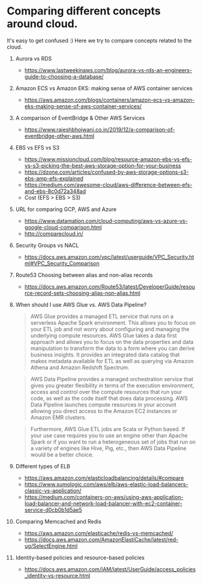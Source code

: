 # Comparing different concepts around cloud.

It's easy to get confused :) Here we try to compare concepts related to the cloud.

1. Aurora vs RDS
    - https://www.lastweekinaws.com/blog/aurora-vs-rds-an-engineers-guide-to-choosing-a-database/

1. Amazon ECS vs Amazon EKS: making sense of AWS container services
    - https://aws.amazon.com/blogs/containers/amazon-ecs-vs-amazon-eks-making-sense-of-aws-container-services/

1. A comparison of EventBridge & Other AWS Services
    - https://www.rajeshbhojwani.co.in/2019/12/a-comparison-of-eventbridge-other-aws.html

1. EBS vs EFS vs S3
    - https://www.missioncloud.com/blog/resource-amazon-ebs-vs-efs-vs-s3-picking-the-best-aws-storage-option-for-your-business
    - https://dzone.com/articles/confused-by-aws-storage-options-s3-ebs-amp-efs-explained
    - https://medium.com/awesome-cloud/aws-difference-between-efs-and-ebs-8c0d72a348ad
    - Cost (EFS > EBS > S3)

1. URL for comparing GCP, AWS and Azure
    - https://www.datamation.com/cloud-computing/aws-vs-azure-vs-google-cloud-comparison.html
    - http://comparecloud.in/

1. Security Groups vs NACL
    - https://docs.aws.amazon.com/vpc/latest/userguide/VPC_Security.html#VPC_Security_Comparison

1. Route53 Choosing between alias and non-alias records
    - https://docs.aws.amazon.com/Route53/latest/DeveloperGuide/resource-record-sets-choosing-alias-non-alias.html

1. When should I use AWS Glue vs. AWS Data Pipeline?

    >AWS Glue provides a managed ETL service that runs on a serverless Apache Spark environment. This allows you to focus on your ETL job and not worry about configuring and managing the underlying compute resources. AWS Glue takes a data first approach and allows you to focus on the data properties and data manipulation to transform the data to a form where you can derive business insights. It provides an integrated data catalog that makes metadata available for ETL as well as querying via Amazon Athena and Amazon Redshift Spectrum.

    >AWS Data Pipeline provides a managed orchestration service that gives you greater flexibility in terms of the execution environment, access and control over the compute resources that run your code, as well as the code itself that does data processing. AWS Data Pipeline launches compute resources in your account allowing you direct access to the Amazon EC2 instances or Amazon EMR clusters.

    >Furthermore, AWS Glue ETL jobs are Scala or Python based. If your use case requires you to use an engine other than Apache Spark or if you want to run a heterogeneous set of jobs that run on a variety of engines like Hive, Pig, etc., then AWS Data Pipeline would be a better choice.

1. Different types of ELB
    - https://aws.amazon.com/elasticloadbalancing/details/#compare
    - https://www.sumologic.com/aws/elb/aws-elastic-load-balancers-classic-vs-application/
    - https://medium.com/containers-on-aws/using-aws-application-load-balancer-and-network-load-balancer-with-ec2-container-service-d0cb0b1d5ae5

1. Comparing Memcached and Redis
   - https://aws.amazon.com/elasticache/redis-vs-memcached/
   - https://docs.aws.amazon.com/AmazonElastiCache/latest/red-ug/SelectEngine.html

1. Identity-based policies and resource-based policies
    - https://docs.aws.amazon.com/IAM/latest/UserGuide/access_policies_identity-vs-resource.html